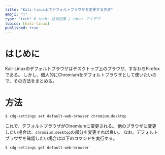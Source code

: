 ```yaml
---
title: "Kali-linux上でデフォルトブラウザを変更する方法"
emoji: "💭"
type: "tech" # tech: 技術記事 / idea: アイデア
topics: [kali-linux]
published: true
---
```

# はじめに
Kali-Linuxのデフォルトブラウザはデスクトップ上のブラウザ、すなわちFirefoxである。
しかし、個人的にChromiumをデフォルトブラウザとして使いたいので、その方法をまとめる。

# 方法
```shell
$ xdg-settings set default-web-browser chromium.desktop
```
これで、デフォルトブラウザがChromiumに変更される。
他のブラウザに変更したい場合は、`chromium.desktop`の部分を変更すれば良い。
なお、デフォルトブラウザを確認したい場合は以下のコマンドを実行する。
```shell
$ xdg-settings get default-web-browser
```